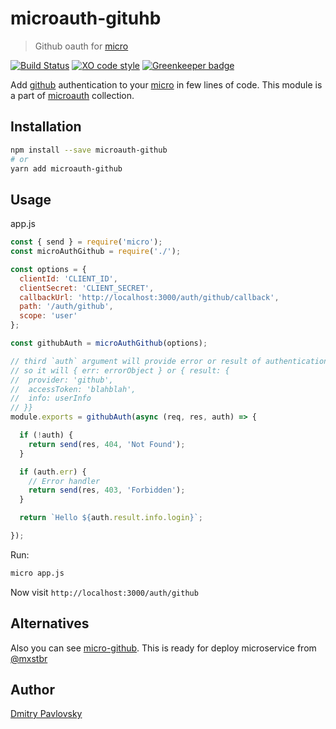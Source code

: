 # microauth-gituhb

> Github oauth for [micro](https://github.com/zeit/micro/)

[![Build Status](https://travis-ci.org/microauth/microauth-github.svg?branch=master)](https://travis-ci.org/microauth/microauth-github)
[![XO code style](https://img.shields.io/badge/code_style-XO-5ed9c7.svg)](https://github.com/sindresorhus/xo)
[![Greenkeeper badge](https://badges.greenkeeper.io/microauth/microauth-github.svg)](https://greenkeeper.io/)

Add [github](https://github.com) authentication to your [micro](https://github.com/zeit/micro/) in few lines of code.
This module is a part of [microauth](https://github.com/microauth/microauth) collection.

## Installation

```sh
npm install --save microauth-github
# or
yarn add microauth-github
```

## Usage

app.js
```js
const { send } = require('micro');
const microAuthGithub = require('./');

const options = {
  clientId: 'CLIENT_ID',
  clientSecret: 'CLIENT_SECRET',
  callbackUrl: 'http://localhost:3000/auth/github/callback',
  path: '/auth/github',
  scope: 'user'
};

const githubAuth = microAuthGithub(options);

// third `auth` argument will provide error or result of authentication
// so it will { err: errorObject } or { result: {
//  provider: 'github',
//  accessToken: 'blahblah',
//  info: userInfo
// }}
module.exports = githubAuth(async (req, res, auth) => {

  if (!auth) {
    return send(res, 404, 'Not Found');
  }

  if (auth.err) {
    // Error handler
    return send(res, 403, 'Forbidden');
  }

  return `Hello ${auth.result.info.login}`;

});

```

Run:
```sh
micro app.js
```

Now visit `http://localhost:3000/auth/github`

## Alternatives

Also you can see [micro-github](https://github.com/mxstbr/micro-github). This is ready for deploy microservice from [@mxstbr](https://github.com/mxstbr)

## Author
[Dmitry Pavlovsky](http://palosk.in)
